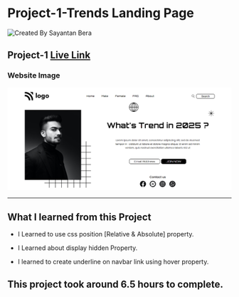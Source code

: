 # Project-1-Trends Landing Page

![Created By Sayantan Bera](https://img.shields.io/badge/Created%20By-Sayantan%20Bera-blue)

## **Project-1** [Live Link]()

### Website Image

![website img](./Screenshort/Project%201%20.png)

---

## What I learned from this Project

- I Learned to use css position [Relative & Absolute] property.

- I Learned about display hidden Property.

- I learned to create underline on navbar link using hover property.

## This project took around 6.5 hours to complete.
